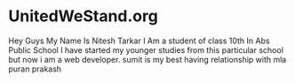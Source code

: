 # UnitedWeStand.org
Hey Guys My Name Is Nitesh Tarkar I Am a student of class 10th In Abs Public School I have started my younger studies from this particular school but now i am a web developer. sumit is my best having relationship with mla puran prakash
